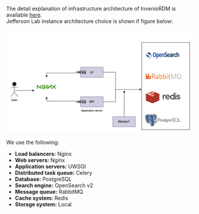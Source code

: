 The detail explanation of infrastructure architecture of InvenioRDM is available [here](https://inveniordm.docs.cern.ch/develop/architecture/infrastructure/). </br>
Jefferson Lab instance architecture choice is shown if figure below:

![JLab Instance Architecture](../images/jlab-architecture.png)


We use the following:

- **Load balancers:** Nginx 
- **Web servers:** Nginx
- **Application servers:** UWSGI
- **Distributed task queue:** Celery
- **Database:** PostgreSQL
- **Search engine:** OpenSearch v2
- **Message queue:** RabbitMQ
- **Cache system:** Redis
- **Storage system:** Local